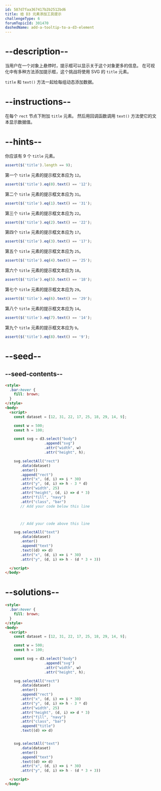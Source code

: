 ```yaml
---
id: 587d7faa367417b2b2512bd6
title: 给 D3 元素添加工具提示
challengeType: 6
forumTopicId: 301470
dashedName: add-a-tooltip-to-a-d3-element
---
```


# --description--

当用户在一个对象上悬停时，提示框可以显示关于这个对象更多的信息。 在可视化中有多种方法添加提示框，这个挑战将使用 SVG 的 `title` 元素。

`title` 和 `text()` 方法一起给每组动态添加数据。

# --instructions--

在每个 `rect` 节点下附加 `title` 元素。 然后用回调函数调用 `text()` 方法使它的文本显示数据值。

# --hints--

你应该有 9 个 `title` 元素。

```js
assert($('title').length == 9);
```

第一个 `title` 元素的提示框文本应为 `12`。

```js
assert($('title').eq(0).text() == '12');
```

第二个 `title` 元素的提示框文本应为 `31`。

```js
assert($('title').eq(1).text() == '31');
```

第三个 `title` 元素的提示框文本应为 `22`。

```js
assert($('title').eq(2).text() == '22');
```

第四个 `title` 元素的提示框文本应为 `17`。

```js
assert($('title').eq(3).text() == '17');
```

第五个 `title` 元素的提示框文本应为 `25`。

```js
assert($('title').eq(4).text() == '25');
```

第六个 `title` 元素的提示框文本应为 `18`。

```js
assert($('title').eq(5).text() == '18');
```

第七个 `title` 元素的提示框文本应为 `29`。

```js
assert($('title').eq(6).text() == '29');
```

第八个 `title` 元素的提示框文本应为 `14`。

```js
assert($('title').eq(7).text() == '14');
```

第九个 `title` 元素的提示框文本应为 `9`。

```js
assert($('title').eq(8).text() == '9');
```

# --seed--

## --seed-contents--

```html
<style>
  .bar:hover {
    fill: brown;
  }
</style>
<body>
  <script>
    const dataset = [12, 31, 22, 17, 25, 18, 29, 14, 9];

    const w = 500;
    const h = 100;

    const svg = d3.select("body")
                  .append("svg")
                  .attr("width", w)
                  .attr("height", h);

    svg.selectAll("rect")
       .data(dataset)
       .enter()
       .append("rect")
       .attr("x", (d, i) => i * 30)
       .attr("y", (d, i) => h - 3 * d)
       .attr("width", 25)
       .attr("height", (d, i) => d * 3)
       .attr("fill", "navy")
       .attr("class", "bar")
       // Add your code below this line



       // Add your code above this line

    svg.selectAll("text")
       .data(dataset)
       .enter()
       .append("text")
       .text((d) => d)
       .attr("x", (d, i) => i * 30)
       .attr("y", (d, i) => h - (d * 3 + 3))

  </script>
</body>
```

# --solutions--

```html
<style>
  .bar:hover {
    fill: brown;
  }
</style>
<body>
  <script>
    const dataset = [12, 31, 22, 17, 25, 18, 29, 14, 9];

    const w = 500;
    const h = 100;

    const svg = d3.select("body")
                  .append("svg")
                  .attr("width", w)
                  .attr("height", h);

    svg.selectAll("rect")
       .data(dataset)
       .enter()
       .append("rect")
       .attr("x", (d, i) => i * 30)
       .attr("y", (d, i) => h - 3 * d)
       .attr("width", 25)
       .attr("height", (d, i) => d * 3)
       .attr("fill", "navy")
       .attr("class", "bar")
       .append("title")
       .text((d) => d)


    svg.selectAll("text")
       .data(dataset)
       .enter()
       .append("text")
       .text((d) => d)
       .attr("x", (d, i) => i * 30)
       .attr("y", (d, i) => h - (d * 3 + 3))

  </script>
</body>
```
